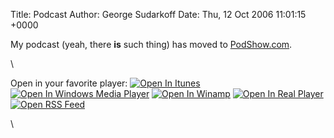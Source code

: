 Title: Podcast
Author: George Sudarkoff
Date: Thu, 12 Oct 2006 11:01:15 +0000

My podcast (yeah, there **is** such thing) has moved to
[PodShow.com](http://yuri.podshow.com/ "PodShow.com").

\

Open in your favorite player: [![Open In
Itunes](http://www.podshow.com/images/icons/itunesicon.gif)](//www.podshow.com/feeds/yuri.xml "Open In Itunes")
[![Open In Windows Media
Player](http://www.podshow.com/images/icons/wmpicon.gif)](http://www.podshow.com/feeds/yuri.asx "Open In Windows Media Player")
[![Open In
Winamp](http://www.podshow.com/images/icons/winampicon.gif)](http://www.podshow.com/feeds/yuri.mpu "Open In Winamp")
[![Open In Real
Player](http://www.podshow.com/images/icons/realplayericon.gif)](http://www.podshow.com/feeds/yuri.smil "Open In Real Player")
[![Open RSS
Feed](http://www.podshow.com/images/icons/xmlicon.gif)](http://www.podshow.com/feeds/yuri.xml "Open RSS Feed")

\

